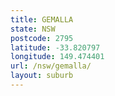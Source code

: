 ```yaml
---
title: GEMALLA
state: NSW
postcode: 2795
latitude: -33.820797
longitude: 149.474401
url: /nsw/gemalla/
layout: suburb
---
```

